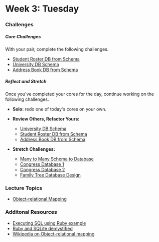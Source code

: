 # Week 3:  Tuesday

### Challenges

##### Core Challenges
With your pair, complete the following challenges.
* [Student Roster DB from Schema](https://github.com/grasshoppers-2014/student-roster-db-from-schema-challenge)
* [University DB Schema](https://github.com/grasshoppers-2014/university-course-database-design-challenge)
* [Address Book DB from Schema](https://github.com/grasshoppers-2014/address-book-db-from-schema-challenge)



##### Reflect and Stretch
Once you've completed your cores for the day, continue working on the following challenges.

- **Solo:** redo one of today's cores on your own.

- **Review Others, Refactor Yours:**
  * [University DB Schema](https://github.com/grasshoppers-2014/university-course-database-design-challenge)
  * [Student Roster DB from Schema](https://github.com/grasshoppers-2014/student-roster-db-from-schema-challenge)
  * [Address Book DB from Schema](https://github.com/grasshoppers-2014/address-book-db-from-schema-challenge)

- **Stretch Challenges:**
  * [Many to Many Schema to Database](https://github.com/grasshoppers-2014/many-to-many-schema-to-database-challenge)
  * [Congress Database 1](https://github.com/grasshoppers-2014/congress-database-1-from-csv-to-sqlite-with-ruby-challenge)
  * [Congress Database 2](https://github.com/grasshoppers-2014/congress-database-2-scrub-and-analyze-with-ruby-challenge)
  * [Family Tree Database Design](https://github.com/grasshoppers-2014/family-tree-database-design-challenge)


### Lecture Topics
- [Object-relational Mapping](../resources/lectures.md#object-relational-mapping)

### Additonal Resources
- [Executing SQL using Ruby example](https://gist.github.com/alycit/340e49a09146231abca5)
- [Ruby and SQLite demystified](https://gist.github.com/brickthorn/feefe99fc571324368aa)
- [Wikipedia on Object-relational mapping](http://en.wikipedia.org/wiki/Object-relational_mapping)
